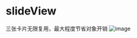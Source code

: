 # slideView
三张卡片无限复用，最大程度节省对象开销
![image](http://github.com/biqinglin/slideView/BQLSlideView/show.gif)
